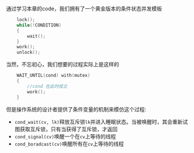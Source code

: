 通过学习本章的code，我们拥有了一个黄金版本的条件状态并发模板  
```c
    lock();
    while(!CONDITION)
    {
        wait();
    }
    work();
    unlock();
```
当然，不忘初心，我们想要的过程实际上是这样的
```C
    WAIT_UNTIL(cond) with(mutex)
    {
        //cond 在此时成立
        work();
    }
```

但是操作系统的设计者提供了条件变量的机制来模仿这个过程:
+ `cond_wait(cv, lk)`释放互斥锁`lk`并进入睡眠状态。当被唤醒时，其会重新试图获取互斥锁，只有当获得了互斥锁，才返回
+ `cond_signal(cv)`唤醒一个在`cv`上等待的线程
+ `cond_boradcast(cv)`唤醒所有在`cv`上等待的线程